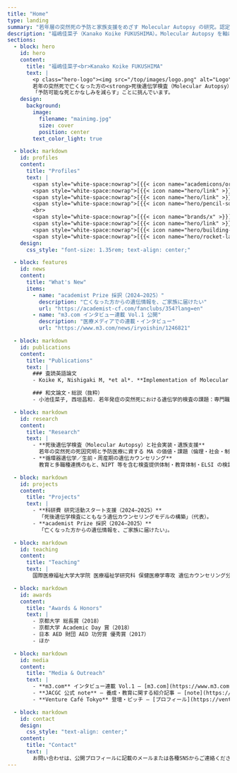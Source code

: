 ```yaml
---
title: "Home"
type: landing
summary: "若年層の突然死の予防と家族支援をめざす Molecular Autopsy の研究。認定遺伝カウンセラー／国際医療福祉大学 助教。"
description: "福嶋佳菜子（Kanako Koike FUKUSHIMA）。Molecular Autopsy を軸に、家族の予防医療と社会実装を探究。論文・科研費・教育・メディア情報・プロフィールを掲載。"
sections:
  - block: hero
    id: hero
    content:
      title: "福嶋佳菜子<br>Kanako Koike FUKUSHIMA"
      text: |
        <p class="hero-logo"><img src="/top/images/logo.png" alt="Logo"></p>
        若年の突然死で亡くなった方の<strong>死後遺伝学検査（Molecular Autopsy）</strong>を軸に、家族の予防医療と社会実装を探究する<strong>認定遺伝カウンセラー／研究者</strong>。臨床・教育・研究をつなぎ、
        「予防可能な死とかなしみを減らす」ことに挑んでいます。
    design:
      background:
        image:
          filename: "mainimg.jpg"
          size: cover
          position: center
        text_color_light: true

  - block: markdown
    id: profiles
    content:
      title: "Profiles"
      text: |
        <span style="white-space:nowrap">[{{< icon name="academicons/orcid" >}}](https://orcid.org/0009-0001-5882-1333)</span>
        <span style="white-space:nowrap">[{{< icon name="hero/link" >}} researchmap](https://researchmap.jp/koikekanako)</span>
        <span style="white-space:nowrap">[{{< icon name="hero/link" >}} J-GLOBAL](https://jglobal.jst.go.jp/detail?JGLOBAL_ID=202001017285357450)</span>
        <span style="white-space:nowrap">[{{< icon name="hero/pencil-square" >}} note](https://note.com/kkoike9114)</span>
        <br>
        <span style="white-space:nowrap">[{{< icon name="brands/x" >}}](https://x.com/kanakokoike_78)</span>
        <span style="white-space:nowrap">[{{< icon name="hero/link" >}} KAKEN](https://nrid.nii.ac.jp/ja/nrid/1000030963037)</span>
        <span style="white-space:nowrap">[{{< icon name="hero/building-office" >}} 教員紹介](https://www.iuhw.ac.jp/daigakuin/staff/cat/cat1241/11369.html)</span>
        <span style="white-space:nowrap">[{{< icon name="hero/rocket-launch" >}} academist](https://academist-cf.com/fanclubs/354?lang=en)</span>
    design:
      css_style: "font-size: 1.35rem; text-align: center;"

  - block: features
    id: news
    content:
      title: "What's New"
      items:
        - name: "academist Prize 採択（2024–2025）"
          description: "亡くなった方からの遺伝情報を、ご家族に届けたい"
          url: "https://academist-cf.com/fanclubs/354?lang=en"
        - name: "m3.com インタビュー連載 Vol.1 公開"
          description: "医療メディアでの連載・インタビュー"
          url: "https://www.m3.com/news/iryoishin/1246821"

  - block: markdown
    id: publications
    content:
      title: "Publications"
      text: |
        ### 査読英語論文
        - Koike K, Nishigaki M, *et al*. **Implementation of Molecular Autopsy for Sudden Cardiac Death in Japan—Focus Group Study of Stakeholders.** *Circulation Journal*. [PDF (KURENAI)](https://repository.kulib.kyoto-u.ac.jp/bitstream/2433/285270/1/circj.cj-22-0265.pdf) / [PubMed](https://pubmed.ncbi.nlm.nih.gov/36372399/)

        ### 和文論文・総説（抜粋）
        - 小池佳菜子, 西垣昌和. 若年発症の突然死における遺伝学的検査の課題：専門職を対象としたフォーカス・グループによる探索的研究. 日本遺伝カウンセリング学会誌 41(2)（他）。

  - block: markdown
    id: research
    content:
      title: "Research"
      text: |
        - **死後遺伝学検査（Molecular Autopsy）と社会実装・遺族支援**  
          若年の突然死の死因究明と予防医療に資する MA の価値・課題（倫理・社会・制度・実務）を、質的研究・学会活動・臨床で探究。
        - **循環器遺伝学／生前・周産期の遺伝カウンセリング**  
          教育と多職種連携のもと、NIPT 等を含む検査提供体制・教育体制・ELSI の検討に参画。

  - block: markdown
    id: projects
    content:
      title: "Projects"
      text: |
        - **科研費 研究活動スタート支援（2024–2025）**  
          「死後遺伝学検査にともなう遺伝カウンセリングモデルの構築」（代表）。
        - **academist Prize 採択（2024–2025）**  
          「亡くなった方からの遺伝情報を、ご家族に届けたい」。

  - block: markdown
    id: teaching
    content:
      title: "Teaching"
      text: |
        国際医療福祉大学大学院 医療福祉学研究科 保健医療学専攻 遺伝カウンセリング分野 助教。附属病院での臨床遺伝カウンセリングと、大学院の教育・養成課程に従事。

  - block: markdown
    id: awards
    content:
      title: "Awards & Honors"
      text: |
        - 京都大学 総長賞（2018）
        - 京都大学 Academic Day 賞（2018）
        - 日本 AED 財団 AED 功労賞 優秀賞（2017）
        - ほか

  - block: markdown
    id: media
    content:
      title: "Media & Outreach"
      text: |
        - **m3.com** インタビュー連載 Vol.1 — [m3.com](https://www.m3.com/news/iryoishin/1246821)
        - **JACGC 公式 note** — 養成・教育に関する紹介記事 — [note](https://note.com/official_jacgc/n/naeec6ff8d4f4)
        - **Venture Café Tokyo** 登壇・ピッチ — [プロフィール](https://venturecafetokyo.org/speakers/%E4%BD%B3%E8%8F%9C%E5%AD%90-%E7%A6%8F%E5%B6%8B/)

  - block: markdown
    id: contact
    design:
      css_style: "text-align: center;"
    content:
      title: "Contact"
      text: |
        お問い合わせは、公開プロフィールに記載のメールまたは各種SNSからご連絡ください。
---
```

